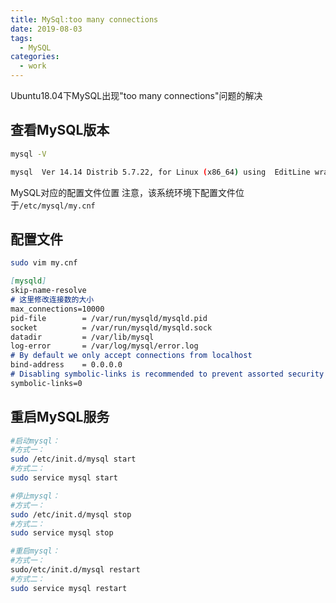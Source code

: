 ```yaml
---
title: MySql:too many connections
date: 2019-08-03
tags:
  - MySQL
categories:
  - work
---
```


Ubuntu18.04下MySQL出现"too many connections"问题的解决
## 查看MySQL版本

```bash
mysql -V 
```

```bash
mysql  Ver 14.14 Distrib 5.7.22, for Linux (x86_64) using  EditLine wrapper

```

MySQL对应的配置文件位置
注意，该系统环境下配置文件位于`/etc/mysql/my.cnf`

## 配置文件

```bash
sudo vim my.cnf
```

```markdown
[mysqld]
skip-name-resolve
# 这里修改连接数的大小
max_connections=10000 
pid-file        = /var/run/mysqld/mysqld.pid
socket          = /var/run/mysqld/mysqld.sock
datadir         = /var/lib/mysql
log-error       = /var/log/mysql/error.log
# By default we only accept connections from localhost
bind-address    = 0.0.0.0
# Disabling symbolic-links is recommended to prevent assorted security risks
symbolic-links=0
```

## 重启MySQL服务

```bash
#启动mysql：
#方式一：
sudo /etc/init.d/mysql start 
#方式二：
sudo service mysql start

#停止mysql：
#方式一：
sudo /etc/init.d/mysql stop 
#方式二：
sudo service mysql stop

#重启mysql：
#方式一：
sudo/etc/init.d/mysql restart
#方式二：
sudo service mysql restart
```